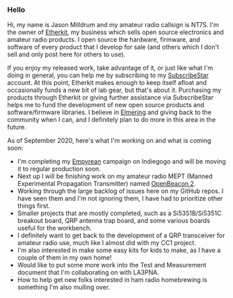 ### Hello

Hi, my name is Jason Milldrum and my amateur radio callsign is NT7S. I'm the owner of [Etherkit](https://www.etherkit.com), my business which sells open source electronics and amateur radio products. I open source the hardware, firmware, and software of every product that I develop for sale (and others which I don't sell and only post here for others to use).

If you enjoy my released work, take advantage of it, or just like what I'm doing in general, you can help me by subscribing to my [SubscribeStar](https://www.subscribestar.com/nt7s) account. At this point, Etherkit makes enough to keep itself afloat and occasionally funds a new bit of lab gear, but that's about it. Purchasing my products through Etherkit or giving further assistance via SubscribeStar helps me to fund the development of new open source products and software/firmware libraries. I believe in [Elmering](https://www.onallbands.com/word-of-the-day-elmer-why-do-we-call-a-ham-radio-mentor-elmer/) and giving back to the community when I can, and I definitely plan to do more in this area in the future.

As of September 2020, here's what I'm working on and what is coming soon:
- I'm completing my [Empyrean](https://www.etherkit.com/microcontrollers/empyrean.html) campaign on Indiegogo and will be moving it to regular production soon.
- Next up I will be finishing work on my amateur radio MEPT (Manned Experimental Propagation Transmitter) named [OpenBeacon 2](https://github.com/etherkit/OpenBeacon2).
- Working through the large backlog of issues here on my GitHub repos. I have seen them and I'm not ignoring them, I have had to prioritize other things first.
- Smaller projects that are mostly completed, such as a Si5351B/Si5351C breakout board, QRP antenna trap board, and some various boards useful for the workbench.
- I definitely want to get back to the development of a QRP transceiver for amateur radio use, much like I almost did with my CC1 project.
- I'm also interested in make some easy kits for kids to make, as I have a couple of them in my own home!
- Would like to put some more work into the Test and Measurement document that I'm collaborating on with LA3PNA.
- How to help get new folks interested in ham radio homebrewing is something I'm also mulling over.

<!--
**NT7S/NT7S** is a ✨ _special_ ✨ repository because its `README.md` (this file) appears on your GitHub profile.

Here are some ideas to get you started:

- 🔭 I’m currently working on ...
- 🌱 I’m currently learning ...
- 👯 I’m looking to collaborate on ...
- 🤔 I’m looking for help with ...
- 💬 Ask me about ...
- 📫 How to reach me: ...
- 😄 Pronouns: ...
- ⚡ Fun fact: ...
-->
